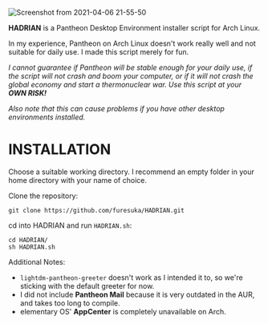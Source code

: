 ![Screenshot from 2021-04-06 21-55-50](https://user-images.githubusercontent.com/71271055/113722343-e9ac5680-9722-11eb-9511-66ea173dad75.png)

**HADRIAN** is a Pantheon Desktop Environment installer script for Arch Linux.

In my experience, Pantheon on Arch Linux doesn't work really well and not suitable for daily use. I made this script merely for fun.

*I cannot guarantee if Pantheon will be stable enough for your daily use, if the script will not crash and boom your computer, or if it will not crash the global economy and start a thermonuclear war. Use this script at your **OWN RISK!***

*Also note that this can cause problems if you have other desktop environments installed.*

# INSTALLATION
Choose a suitable working directory. I recommend an empty folder in your home directory with your name of choice.

Clone the repository:
```
git clone https://github.com/furesuka/HADRIAN.git
```

cd into HADRIAN and run `HADRIAN.sh`:
```
cd HADRIAN/
sh HADRIAN.sh
```

Additional Notes:

- `lightdm-pantheon-greeter` doesn't work as I intended it to, so we're sticking with the default greeter for now.
- I did not include **Pantheon Mail** because it is very outdated in the AUR, and takes too long to compile.
- elementary OS' **AppCenter** is completely unavailable on Arch.
